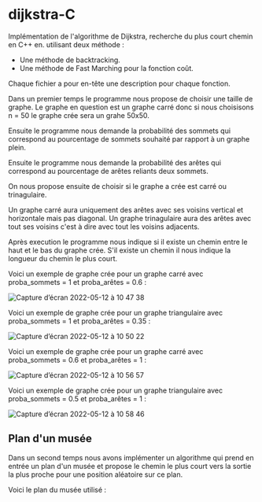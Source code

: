 # dijkstra-C

Implémentation de l'algorithme de Dijkstra, recherche du plus court chemin en C++ en. utilisant deux méthode :
- Une méthode de backtracking.
- Une méthode de Fast Marching pour la fonction coût.

Chaque fichier a pour en-tête une description pour chaque fonction.

Dans un premier temps le programme nous propose de choisir une taille de graphe. 
Le graphe en question est un graphe carré donc si nous choisisons n = 50 le graphe crée sera un grahe 50x50.

Ensuite le programme nous demande la probabilité des sommets qui correspond au pourcentage de sommets souhaité par rapport à un graphe plein.

Ensuite le programme nous demande la probabilité des arêtes qui correspond au pourcentage de arêtes reliants deux sommets.

On nous propose ensuite de choisir si le graphe a crée est carré ou trinagulaire.

Un graphe carré aura uniquement des arêtes avec ses voisins vertical et horizontale mais pas diagonal.
Un graphe trinagulaire aura des arêtes avec tout ses voisins c'est à dire avec tout les voisins adjacents.

Après execution le programme nous indique si il existe un chemin entre le haut et le bas du graphe crée. 
S'il existe un chemin il nous indique la longueur du chemin le plus court.

Voici un exemple de graphe crée pour un graphe carré avec proba_sommets = 1 et proba_arêtes = 0.6  : 

![Capture d’écran 2022-05-12 à 10 47 38](https://user-images.githubusercontent.com/105354135/168030871-e5f3064f-1e57-4bc2-9691-e575c2fd8fb7.png)


Voici un exemple de graphe crée pour un graphe triangulaire avec proba_sommets = 1 et proba_arêtes = 0.35  : 

![Capture d’écran 2022-05-12 à 10 50 22](https://user-images.githubusercontent.com/105354135/168031465-e000bc70-d9dc-4fdb-8fe9-0fee10247751.png)

Voici un exemple de graphe crée pour un graphe carré avec proba_sommets = 0.6 et proba_arêtes = 1  : 

![Capture d’écran 2022-05-12 à 10 56 57](https://user-images.githubusercontent.com/105354135/168032867-6755e63b-01db-47fb-8fd4-08a5583c00f1.png)

Voici un exemple de graphe crée pour un graphe triangulaire avec proba_sommets = 0.5 et proba_arêtes = 1  : 

![Capture d’écran 2022-05-12 à 10 58 46](https://user-images.githubusercontent.com/105354135/168033195-01f93417-8f3c-4120-8e1f-d3fc885225a5.png)

## Plan d'un musée 

Dans un second temps nous avons implémenter un algorithme qui prend en entrée un plan d'un musée et propose le chemin le plus court vers la sortie la plus proche pour une position aléatoire sur ce plan.

Voici le plan du musée utilisé : 




